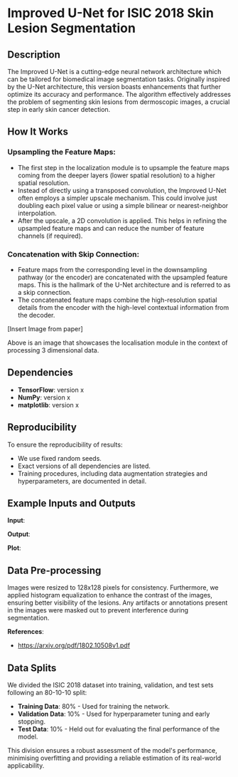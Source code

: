 # Improved U-Net for ISIC 2018 Skin Lesion Segmentation

## Description

The Improved U-Net is a cutting-edge neural network architecture which can be tailored for biomedical image segmentation tasks. Originally inspired by the U-Net architecture, this version boasts enhancements that further optimize its accuracy and performance. The algorithm effectively addresses the problem of segmenting skin lesions from dermoscopic images, a crucial step in early skin cancer detection.

## How It Works

### Upsampling the Feature Maps:

- The first step in the localization module is to upsample the feature maps coming from the deeper layers (lower spatial resolution) to a higher spatial resolution.
- Instead of directly using a transposed convolution, the Improved U-Net often employs a simpler upscale mechanism. This could involve just doubling each pixel value or using a simple bilinear or nearest-neighbor interpolation.
- After the upscale, a 2D convolution is applied. This helps in refining the upsampled feature maps and can reduce the number of feature channels (if required).

### Concatenation with Skip Connection:

- Feature maps from the corresponding level in the downsampling pathway (or the encoder) are concatenated with the upsampled feature maps. This is the hallmark of the U-Net architecture and is referred to as a skip connection.
- The concatenated feature maps combine the high-resolution spatial details from the encoder with the high-level contextual information from the decoder.

[Insert Image from paper]

Above is an image that showcases the localisation module in the context of processing 3 dimensional data.

## Dependencies

- **TensorFlow**: version x
- **NumPy**: version x
- **matplotlib**: version x

## Reproducibility

To ensure the reproducibility of results:
- We use fixed random seeds.
- Exact versions of all dependencies are listed.
- Training procedures, including data augmentation strategies and hyperparameters, are documented in detail.

## Example Inputs and Outputs

**Input**: 

**Output**: 

**Plot**:


## Data Pre-processing

Images were resized to 128x128 pixels for consistency. Furthermore, we applied histogram equalization to enhance the contrast of the images, ensuring better visibility of the lesions. Any artifacts or annotations present in the images were masked out to prevent interference during segmentation.

**References**:
- https://arxiv.org/pdf/1802.10508v1.pdf

## Data Splits

We divided the ISIC 2018 dataset into training, validation, and test sets following an 80-10-10 split:

- **Training Data**: 80% - Used for training the network.
- **Validation Data**: 10% - Used for hyperparameter tuning and early stopping.
- **Test Data**: 10% - Held out for evaluating the final performance of the model.

This division ensures a robust assessment of the model's performance, minimising overfitting and providing a reliable estimation of its real-world applicability.

